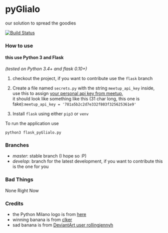# pyGlialo
our solution to spread the goodies

[![Build Status](https://travis-ci.org/PythonMilano/pyGlialo.svg?branch=master)](https://travis-ci.org/PythonMilano/pyGlialo)

### How to use
#### this use Python 3 and Flask

_(tested on Python 3.4+ and flask 0.10+)_

 1. checkout the project, if you want to contribute use the `flask` branch

 1. Create a file named `secrets.py` with the string `meetup_api_key` inside, use this to assign
[your personal api key from meetup](https://secure.meetup.com/it/meetup_api/key/),  
it should look like something like this (31 char long, this one is fake):```meetup_api_key = '781a5b2c2d7e332f803f325625361e9'```

 1. Install `flask` using either `pip3` or `venv`

To run the application use  

`python3 flask_pyGlialo.py`

### Branches

 - _master_: stable branch (I hope so :P)
 - _develop_: branch for the latest development, if you want to contribute this is the one for you

### Bad Things

None Right Now

### Credits

- the Python Milano logo is from [here](https://github.com/PythonMilano/logo)
- winning banana is from [clker](http://www.clker.com/clipart-52027.html)
- sad banana is from [DeviantArt user rollingjennyh](http://rollingjennyh.deviantart.com/art/Sad-Banana-352394110)
